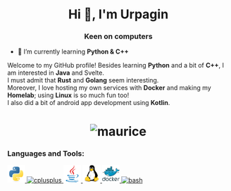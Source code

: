 <h1 align="center">Hi 👋, I'm Urpagin</h1>
<h3 align="center">Keen on computers</h3>

- 🌱 I’m currently learning **Python & C++** <br>

Welcome to my GitHub profile! Besides learning **Python** and a bit of **C++**, I am interested in **Java** and Svelte.<br>
I must admit that **Rust** and **Golang** seem interesting.<br>
Moreover, I love hosting my own services with **Docker** and making my **Homelab**; using **Linux** is so much fun too!<br>
I also did a bit of android app development using **Kotlin**.

<h1 align="center"><img src="https://github.com/Urpagin/Urpagin/assets/72459611/2821525c-7d09-4e86-8bee-79f4743d7f56" alt="maurice" width="300" height="300"></h1>

<h3 align="left">Languages and Tools:</h3>
<p>
<a href="https://www.python.org" target="_blank" rel="noreferrer"> <img src="https://raw.githubusercontent.com/devicons/devicon/master/icons/python/python-original.svg" alt="python" width="40" height="40"/> </a>
<a href="https://www.w3schools.com/cpp/" target="_blank" rel="noreferrer"> <img src="https://github.com/Urpagin/Urpagin/assets/72459611/66c56aed-67f6-4477-afa1-ef16d120745d" alt="cplusplus" width="40" height="40"/> </a>
<a href="https://www.java.com" target="_blank" rel="noreferrer"> <img src="https://raw.githubusercontent.com/devicons/devicon/master/icons/java/java-original.svg" alt="java" width="40" height="40"/> </a>
<a href="https://www.linux.org/" target="_blank" rel="noreferrer"> <img src="https://raw.githubusercontent.com/devicons/devicon/master/icons/linux/linux-original.svg" alt="linux" width="40" height="40"/> </a>
<a href="https://www.docker.com/" target="_blank" rel="noreferrer"> <img src="https://raw.githubusercontent.com/devicons/devicon/master/icons/docker/docker-original-wordmark.svg" alt="docker" width="40" height="40"/> </a>
<a href="https://www.gnu.org/software/bash/" target="_blank" rel="noreferrer"><img src="https://www.vectorlogo.zone/logos/gnu_bash/gnu_bash-icon.svg" alt="bash" width="40" height="40"/> </a>
</p>
